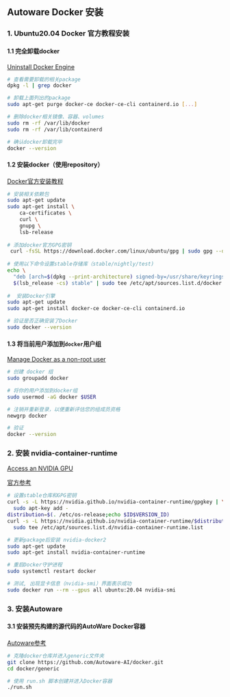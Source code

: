## Autoware Docker 安装

### 1. Ubuntu20.04 Docker 官方教程安装

#### 1.1 完全卸载docker

[Uninstall Docker Engine](https://docs.docker.com/engine/install/ubuntu/#uninstall-docker-engine)

```bash
# 查看需要卸载的相关package
dpkg -l | grep docker

# 卸载上面列出的package
sudo apt-get purge docker-ce docker-ce-cli containerd.io [...]

# 删除docker相关镜像、容器、volumes
sudo rm -rf /var/lib/docker
sudo rm -rf /var/lib/containerd

# 确认docker卸载完毕
docker --version
```



#### 1.2 安装docker（使用repository）

[Docker官方安装教程](https://docs.docker.com/engine/install/ubuntu/)

```bash
# 安装相关依赖包
sudo apt-get update
sudo apt-get install \
    ca-certificates \
    curl \
    gnupg \
    lsb-release
    
# 添加docker官方GPG密钥
 curl -fsSL https://download.docker.com/linux/ubuntu/gpg | sudo gpg --dearmor -o /usr/share/keyrings/docker-archive-keyring.gpg
 
# 使用以下命令设置stable存储库（stable/nightly/test)
echo \
  "deb [arch=$(dpkg --print-architecture) signed-by=/usr/share/keyrings/docker-archive-keyring.gpg] https://download.docker.com/linux/ubuntu \
  $(lsb_release -cs) stable" | sudo tee /etc/apt/sources.list.d/docker.list > /dev/null
  
#  安装Docker引擎
sudo apt-get update
sudo apt-get install docker-ce docker-ce-cli containerd.io

# 验证是否正确安装了Docker
sudo docker --version
```



#### 1.3 将当前用户添加到`docker`用户组

[Manage Docker as a non-root user](https://docs.docker.com/engine/install/linux-postinstall/#manage-docker-as-a-non-root-user)

```bash
# 创建 docker 组
sudo groupadd docker

# 将你的用户添加到docker组
sudo usermod -aG docker $USER

# 注销并重新登录，以便重新评估您的组成员资格
newgrp docker

# 验证
docker --version
```



### 2. 安装 nvidia-container-runtime

[Access an NVIDIA GPU](https://docs.docker.com/engine/reference/commandline/run/#access-an-nvidia-gpu)

[官方参考](https://nvidia.github.io/nvidia-container-runtime/)

```bash
# 设置stable仓库和GPG密钥
curl -s -L https://nvidia.github.io/nvidia-container-runtime/gpgkey | \
  sudo apt-key add -
distribution=$(. /etc/os-release;echo $ID$VERSION_ID)
curl -s -L https://nvidia.github.io/nvidia-container-runtime/$distribution/nvidia-container-runtime.list | \
  sudo tee /etc/apt/sources.list.d/nvidia-container-runtime.list

# 更新package后安装 nvidia-docker2
sudo apt-get update
sudo apt-get install nvidia-container-runtime

# 重启Docker守护进程
sudo systemctl restart docker

# 测试, 出现显卡信息（nvidia-smi）界面表示成功
sudo docker run --rm --gpus all ubuntu:20.04 nvidia-smi
```



### 3.  安装Autoware

#### 3.1 安装预先构建的源代码的AutoWare Docker容器

[Autoware参考](https://github.com/Autoware-AI/autoware.ai/wiki/Generic-x86-Docker)

```bash
# 克隆docker仓库并进入generic文件夹
git clone https://github.com/Autoware-AI/docker.git
cd docker/generic

# 使用 run.sh 脚本创建并进入Docker容器
./run.sh

```

